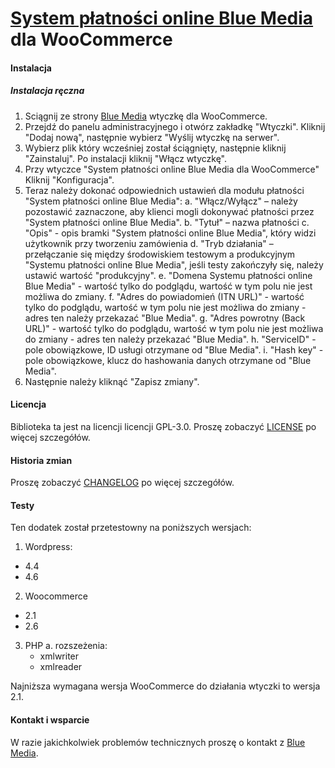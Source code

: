 [System płatności online Blue Media](https://platnosci.bm.pl/) dla WooCommerce
================================================================

#### Instalacja

##### Instalacja ręczna

1. Sciągnij ze strony [Blue Media](https://platnosci.bm.pl/technologia/#wtyczki) wtyczkę dla WooCommerce.
2. Przejdź do panelu administracyjnego i otwórz zakładkę "Wtyczki". Kliknij "Dodaj nową", następnie wybierz "Wyślij wtyczkę na serwer".
3. Wybierz plik który wcześniej został ściągnięty, następnie kliknij "Zainstaluj". Po instalacji kliknij "Włącz wtyczkę".
4. Przy wtyczce "System płatności online Blue Media dla WooCommerce" Kliknij "Konfiguracja".
5. Teraz należy dokonać odpowiednich ustawień dla modułu płatności "System płatności online Blue Media":
    a. "Włącz/Wyłącz" – należy pozostawić zaznaczone, aby klienci mogli dokonywać płatności przez "System płatności online Blue Media".
    b. "Tytuł" – nazwa płatności 
    c. "Opis" - opis bramki "System płatności online Blue Media", który widzi użytkownik przy tworzeniu zamówienia
    d. "Tryb działania" – przełączanie się między środowiskiem testowym a produkcyjnym "Systemu płatności online Blue Media", jeśli testy zakończyły się, należy ustawić wartość "produkcyjny".
    e. "Domena Systemu płatności online Blue Media" - wartość tylko do podglądu, wartość w tym polu nie jest możliwa do zmiany.
    f. "Adres do powiadomień (ITN URL)" - wartość tylko do podglądu, wartość w tym polu nie jest możliwa do zmiany - adres ten należy przekazać "Blue Media".
    g. "Adres powrotny (Back URL)" - wartość tylko do podglądu, wartość w tym polu nie jest możliwa do zmiany - adres ten należy przekazać "Blue Media".
    h. "ServiceID" - pole obowiązkowe, ID usługi otrzymane od "Blue Media".
    i. "Hash key" - pole obowiązkowe, klucz do hashowania danych otrzymane od "Blue Media".
4. Następnie należy kliknąć "Zapisz zmiany".

#### Licencja
Biblioteka ta jest na licencji licencji GPL-3.0. Proszę zobaczyć [LICENSE](LICENSE.md) po więcej szczegółów.

#### Historia zmian
Proszę zobaczyć [CHANGELOG](CHANGELOG.md) po więcej szczegółów.

#### Testy 
Ten dodatek został przetestowny na poniższych wersjach:

1. Wordpress:
- 4.4
- 4.6

2. Woocommerce
- 2.1
- 2.6

3. PHP
a. rozszeżenia:
    - xmlwriter
    - xmlreader


Najniższa wymagana wersja WooCommerce do działania wtyczki to wersja 2.1.

#### Kontakt i wsparcie
W razie jakichkolwiek problemów technicznych proszę o kontakt z [Blue Media](info@bm.pl).
